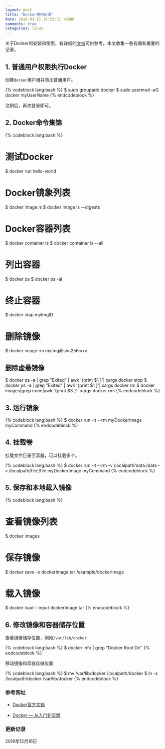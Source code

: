 ```yaml
---
layout: post
title: "Docker使用记录"
date: 2016-03-11 16:53:51 +0800
comments: true
categories: linux
---
```


关于Docker的安装和使用，有详细的[文档](https://docs.docker.com/)可供参考。本文收集一些有趣和重要的记录。

## 1. 普通用户权限执行Docker ##

创建`docker`用户组并添加普通用户。

{% codeblock lang:bash %}
$ sudo groupadd docker
$ sudo usermod -aG docker myUserName
{% endcodeblock %}

注销后，再次登录即可。

<!--more-->

## 2. Docker命令集锦 ##

{% codeblock lang:bash %}
# 测试Docker
$ docker run hello-world

# Docker镜象列表
$ docker image ls
$ docker image ls --digests

# Docker容器列表
$ docker container ls
$ docker container ls --all

# 列出容器
$ docker ps
$ docker ps -al

# 终止容器
$ docker stop myImgID

# 删除镜像
$ docker image rm myImg@sha256:xxx

## 删除虚悬镜像
$ docker ps -a | grep "Exited" | awk '{print $1 }'| xargs docker stop
$ docker ps -a | grep "Exited" | awk '{print $1 }'| xargs docker rm
$ docker images|grep none|awk '{print $3 }'| xargs docker rmi
{% endcodeblock %}

## 3. 运行镜象 ##

{% codeblock lang:bash %}
$ docker run -it --rm myDockerImage myCommand
{% endcodeblock %}

## 4. 挂载卷 ##

挂载文件目录至容器，可以挂载多个。

{% codeblock lang:bash %}
$ docker run -it --rm -v /localpath/data:/data -v /localpath/file:/file myDockerImage myCommand
{% endcodeblock %}

## 5. 保存和本地载入镜像 ##

{% codeblock lang:bash %}
# 查看镜像列表
$ docker images

# 保存镜像
$ docker save -o dockerImage.tar /example/dockerImage

# 载入镜像
$ docker load --input dockerImage.tar
{% endcodeblock %}

## 6. 修改镜像和容器储存位置 ##

查看镜像储存位置，例如`/var/lib/docker`

{% codeblock lang:bash %}
$ docker info | grep "Docker Root Dir"
{% endcodeblock %}

移动镜像和容器存储位置

{% codeblock lang:bash %}
$ mv /var/lib/docker /localpath/docker
$ ln -s /localpath/docker /var/lib/docker
{% endcodeblock %}

### <a id="Ref">参考网址</a> ###

* [Docker官方文档](https://docs.docker.com/)

* [Docker — 从入门到实践](https://www.gitbook.com/book/yeasy/docker_practice/details)

### 更新记录 ###

2018年12月16日
